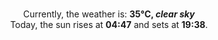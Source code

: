 <p  align="center"><br/>Currently, the weather is: <b> 35°C, <i>clear sky</i></b></br>Today, the sun rises at <b>04:47</b> and sets at <b>19:38</b>.</p>